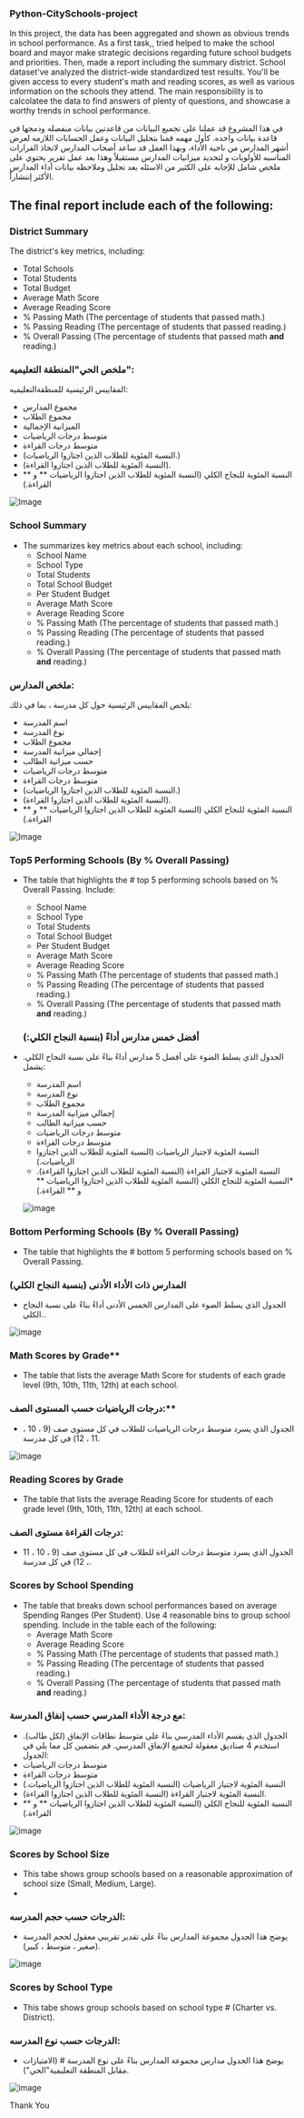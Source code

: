 ### Python-CitySchools-project



 In this project, the data has been aggregated and shown as obvious trends in school performance. As a first task,, tried helped to make the school board and mayor make strategic decisions regarding future school budgets and priorities. Then, made a report including the summary district. School dataset've analyzed the district-wide standardized test results. You'll be given access to every student's math and reading scores, as well as various information on the schools they attend. The main  responsibility is to calcolatee the data to find answers of plenty of questions, and showcase a worthy trends in school performance.
 
 في هذا المشروع قد عملنا على تجميع البيانات من قاعدتين بيانات منفصله ودمجها في قاعدة بيانات واحده. كأول مهمه قمنا بتحليل البيانات وعمل الحسابات اللازمه لعرض أشهر المدارس من ناحية الأداء، وبهذا العمل قد ساعد أصحاب المدارس لاتخاذ القرارات المناسبه للأولويات و لتحديد ميزانيات المدارس مستقبلاً وهذا بعد عمل تقرير  يحتوي على ملخص شامل للإجابه على الكثير من الاسئله بعد تحليل وملاحظه بيانات أداء المدارس  الأكثر إنتشاراً. 
 
## The final report include each of the following:

### District Summary

The district's key metrics, including:
  * Total Schools
  * Total Students
  * Total Budget
  * Average Math Score
  * Average Reading Score
  * % Passing Math (The percentage of students that passed math.)
  * % Passing Reading (The percentage of students that passed reading.)
  * % Overall Passing (The percentage of students that passed math **and** reading.)
  
  ### ملخص الحي"المنطقة التعليميه":
المقاييس الرئيسية للمنطقةالتعليميه:
   * مجموع المدارس
   * مجموع الطلاب
   * الميزانية الإجمالية
   * متوسط ​​درجات الرياضيات
   * متوسط ​​درجات القراءة
   * (النسبة المئوية للطلاب الذين اجتازوا الرياضيات.)
   * (النسبة المئوية للطلاب الذين اجتازوا القراءة).
   * النسبة المئوية للنجاح الكلي (النسبة المئوية للطلاب الذين اجتازوا الرياضيات ** و ** القراءة.)

![Image](https://github.com/areejhum/Python-CitySchools-project/blob/7fb16e8370564566ec3b103c08770da11741e94f/image/schoolnew.PNG)



 
  
### School Summary

* The summarizes key metrics about each school, including:
  * School Name
  * School Type
  * Total Students
  * Total School Budget
  * Per Student Budget
  * Average Math Score
  * Average Reading Score
  * % Passing Math (The percentage of students that passed math.)
  * % Passing Reading (The percentage of students that passed reading.)
  * % Overall Passing (The percentage of students that passed math **and** reading.)

### ملخص المدارس:
يلخص المقاييس الرئيسية حول كل مدرسة ، بما في ذلك:

   * اسم المدرسة
   * نوع المدرسة
   * مجموع الطلاب
   * إجمالي ميزانية المدرسة
   * حسب ميزانية الطالب
   * متوسط ​​درجات الرياضيات
   * متوسط ​​درجات القراءة
   * (النسبة المئوية للطلاب الذين اجتازوا الرياضيات.)
   * (النسبة المئوية للطلاب الذين اجتازوا القراءة).
   * النسبة المئوية للنجاح الكلي (النسبة المئوية للطلاب الذين اجتازوا الرياضيات ** و ** القراءة.)
   
   
  ![Image]( https://github.com/areejhum/Python-CitySchools-project/blob/787e32600d47ee0e495792e47357e82ea8b5ca2b/image/school2.PNG)


### Top5 Performing Schools (By % Overall Passing)

* The table that highlights the # top 5 performing schools based on % Overall Passing. Include:
  * School Name
  * School Type
  * Total Students
  * Total School Budget
  * Per Student Budget
  * Average Math Score
  * Average Reading Score
  * % Passing Math (The percentage of students that passed math.)
  * % Passing Reading (The percentage of students that passed reading.)
  * % Overall Passing (The percentage of students that passed math **and** reading.)
  ### أفضل خمس مدارس أداءً (بنسبة النجاح الكلي:)

* الجدول الذي يسلط الضوء على أفضل 5 مدارس أداءً بناءً على نسبة النجاح الكلي. يشمل:
   * اسم المدرسة
   * نوع المدرسة
   * مجموع الطلاب
   * إجمالي ميزانية المدرسة
   * حسب ميزانية الطالب
   * متوسط ​​درجات الرياضيات
   * متوسط ​​درجات القراءة
   * النسبة المئوية لاجتياز الرياضيات (النسبة المئوية للطلاب الذين اجتازوا الرياضيات.)
   * النسبة المئوية لاجتياز القراءة (النسبة المئوية للطلاب الذين اجتازوا القراءة).
   *النسبة المئوية للنجاح الكلي (النسبة المئوية للطلاب الذين اجتازوا الرياضيات ** و ** القراءة.)
  
  ![image](https://github.com/areejhum/Python-CitySchools-project/blob/ed91d5ed44c9a4fd89220737341869f1bfd6ec67/image/school3.PNG)

### Bottom Performing Schools (By % Overall Passing)

* The table that highlights the # bottom 5 performing schools based on % Overall Passing. 

### المدارس ذات الأداء الأدنى (بنسبة النجاح الكلي)
* الجدول الذي يسلط الضوء على المدارس الخمس الأدنى أداءً بناءً على نسبة النجاح الكلي.. 

![image](https://github.com/areejhum/Python-CitySchools-project/blob/e38c69974e2404a4d7f0ef5446286cc76850e239/image/school4.PNG)

### Math Scores by Grade\*\*

* The table that lists the average Math Score for students of each grade level (9th, 10th, 11th, 12th) at each school.

### درجات الرياضيات حسب المستوى الصف:\*\*

* الجدول الذي يسرد متوسط ​​درجات الرياضيات للطلاب في كل مستوى صف (9 ، 10 ، 11 ، 12) في كل مدرسة.

![image](https://github.com/areejhum/Python-CitySchools-project/blob/e38c69974e2404a4d7f0ef5446286cc76850e239/image/school5.PNG)

### Reading Scores by Grade

* The table that lists the average Reading Score for students of each grade level (9th, 10th, 11th, 12th) at each school.
### درجات القراءة مستوى الصف:

* الجدول الذي يسرد متوسط ​​درجات القراءة للطلاب في كل مستوى صف (9 ، 10 ، 11 ، 12) في كل مدرسة.

### Scores by School Spending

* The table that breaks down school performances based on average Spending Ranges (Per Student). Use 4 reasonable bins to group school spending. Include in the table each of the following:
  * Average Math Score
  * Average Reading Score
  * % Passing Math (The percentage of students that passed math.)
  * % Passing Reading (The percentage of students that passed reading.)
  * % Overall Passing (The percentage of students that passed math **and** reading.)
  
### مع درجة الأداء المدرسي حسب إنفاق المدرسة:

* الجدول الذي يقسم الأداء المدرسي بناءً على متوسط ​​نطاقات الإنفاق (لكل طالب). استخدم 4 صناديق معقولة لتجميع الإنفاق المدرسي. قم بتضمين كل مما يلي في الجدول:
* متوسط ​​درجات الرياضيات
* متوسط ​​درجات القراءة
* النسبة المئوية لاجتياز الرياضيات (النسبة المئوية للطلاب الذين اجتازوا الرياضيات.)
* النسبة المئوية لاجتياز القراءة (النسبة المئوية للطلاب الذين اجتازوا القراءة).
* النسبة المئوية للنجاح الكلي (النسبة المئوية للطلاب الذين اجتازوا الرياضيات ** و ** القراءة.)

![image](https://github.com/areejhum/Python-CitySchools-project/blob/e38c69974e2404a4d7f0ef5446286cc76850e239/image/school6.PNG)

### Scores by School Size

* This tabe shows group schools based on a reasonable approximation of school size (Small, Medium, Large).
* 
### الدرجات حسب حجم المدرسه:

* يوضح هذا الجدول مجموعة المدارس بناءً على تقدير تقريبي معقول لحجم المدرسة (صغير ، متوسط ​​، كبير).

![image](https://github.com/areejhum/Python-CitySchools-project/blob/e38c69974e2404a4d7f0ef5446286cc76850e239/image/school7.PNG)
### Scores by School Type

* This tabe shows group schools based on school type # (Charter vs. District).
### الدرجات حسب نوع المدرسه:
* يوضح هذا الجدول مدارس مجموعة المدارس بناءً على نوع المدرسة # (الامتيازات مقابل المنطقة التعليمية"الحي").

![image](https://github.com/areejhum/Python-CitySchools-project/blob/e38c69974e2404a4d7f0ef5446286cc76850e239/image/school8.PNG)

Thank You
